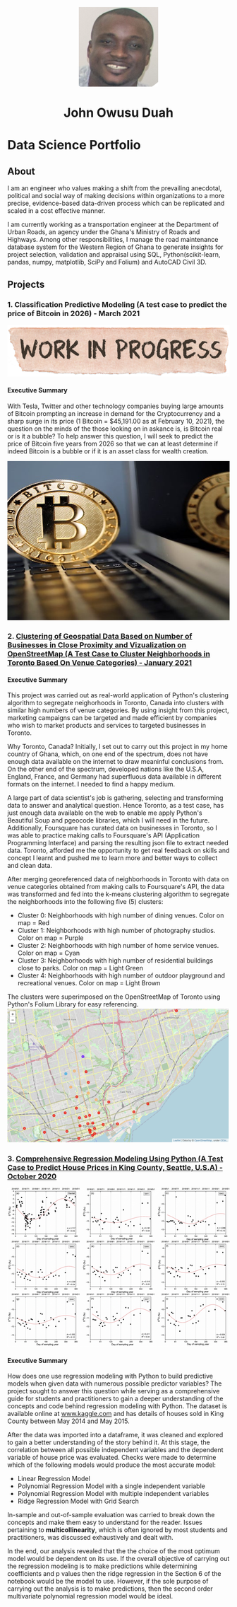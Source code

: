<p align="center">
  <img width="180" height="180" src="images/profile_pic.png">
</p>

<h1 style="text-align:center">John Owusu Duah</h1>


# Data Science Portfolio
## About
I am an engineer who values making a shift from the prevailing anecdotal, political and social way of making decisions within organizations to a more precise, evidence-based data-driven process which can be replicated and scaled in a cost effective manner.

I am currently working as a transportation engineer at the Department of Urban Roads, an agency under the Ghana's Ministry of Roads and Highways. Among other responsibilities, I manage the road maintenance database system for the Western Region of Ghana to generate insights for project selection, validation and appraisal using SQL, Python(scikit-learn, pandas, numpy, matplotlib, SciPy and Folium) and AutoCAD Civil 3D. 

## Projects
### 1. Classification Predictive Modeling (A test case to predict the price of Bitcoin in 2026) - March 2021
![](/images/inprogress.png)
#### Executive Summary
With Tesla, Twitter and other technology companies buying large amounts of Bitcoin prompting an increase in demand for the Cryptocurrency and a sharp surge in its price (1 Bitcoin = $45,191.00 as at February 10, 2021), the question on the minds of the those looking on in askance is, is Bitcoin real or is it a bubble? To help answer this question, I will seek to predict the price of Bitcoin five years from 2026 so that we can at least determine if indeed Bitcoin is a bubble or if it is an asset class for wealth creation.

![](/images/bitcoin.jpg)



### 2. [Clustering of Geospatial Data Based on Number of Businesses in Close Proximity and Vizualization on OpenStreetMap (A Test Case to Cluster Neighborhoods in Toronto Based On Venue Categories) - January 2021](https://github.com/johnowusuduah/ds_portfolio/blob/main/clustering_neighborhoods_toronto.html)
#### Executive Summary
This project was carried out as real-world application of Python's clustering algorithm to segregate neighorhoods in Toronto, Canada into clusters with similar high numbers of venue categories. By using insight from this project, marketing campaigns can be targeted and made efficient by companies who wish to market products and services to targeted businesses in Toronto.

Why Toronto, Canada?
Initially, I set out to carry out this project in my home country of Ghana, which, on one end of the spectrum, does not have enough data available on the internet to draw meaninful conclusions from. On the other end of the spectrum, developed nations like the U.S.A, England, France, and Germany had superfluous data available in different formats on the internet. I needed to find a happy medium.

A large part of data scientist's job is gathering, selecting and transforming data to answer and analytical question. Hence Toronto, as a test case, has just enough data available on the web to enable me apply Python's Beautiful Soup and pgeocode libraries, which I will need in the future. Additionally, Foursquare has curated data on businesses in Toronto, so I was able to practice making calls to Foursquare's API (Application Programming Interface) and parsing the resulting json file to extract needed data. Toronto, afforded me the opportunity to get real feedback on skills and concept I learnt and pushed me to learn more and better ways to collect and clean data.

After merging georeferenced data of neighborhoods in Toronto with data on venue categories obtained from making calls to Foursquare's API, the data was transformed and fed into the k-means clustering algorithm to segregate the neighborhoods into the following five (5) clusters:
- Cluster 0: Neighborhoods with high number of dining venues. Color on map = Red
- Cluster 1: Neighborhoods with high number of photography studios. Color on map = Purple
- Cluster 2: Neighborhoods with high number of home service venues. Color on map = Cyan
- Cluster 3: Neighborhoods with high number of residential buildings close to parks. Color on map = Light Green
- Cluster 4: Neighborhoods with high number of outdoor playground and recreational venues. Color on map = Light Brown

The clusters were superimposed on the OpenStreetMap of Toronto using Python's Folium Library for easy referencing.
![](/images/clustering.png)



### 3. [Comprehensive Regression Modeling Using Python (A Test Case to Predict House Prices in King County, Seattle, U.S.A) - October 2020](https://github.com/johnowusuduah/ds_portfolio/blob/main/predictive_regression_kingcounty_seattle.html)
![](/images/regression3.0.png)
#### Executive Summary
How does one use regression modeling with Python to build predictive models when given data with numerous possible predictor variables? The project sought to answer this question while serving as a comprehensive guide for students and practitioners to gain a deeper understanding of the concepts and code behind regression modeling with Python. The dataset is available online at www.kaggle.com and has details of houses sold in King County between May 2014 and May 2015.

After the data was imported into a dataframe, it was cleaned and explored to gain a better understanding of the story behind it. At this stage, the correlation between all possible independent variables and the dependent variable of house price was evaluated. Checks were made to determine which of the following models would produce the most accurate model:
 -  Linear Regression Model
 -  Polynomial Regression Model with a single independent variable
 -  Polynomial Regression Model with multiple independent variables
 -  Ridge Regression Model with Grid Search
 
 In-sample and out-of-sample evaluation was carried to break down the concepts and make them easy to understand for the reader. Issues pertaining to **multicollinearity**, which is often ignored by most students and practitioners, was discussed exhaustively and dealt with.
 
In the end, our analysis revealed that the the choice of the most optimum model would be dependent on its use. If the overall objective of carrying out the regression modeling is to make predictions while determining coefficients and p values then the ridge regression in the Section 6 of the notebook would be the model to use. However, if the sole purpose of carrying out the analysis is to make predictions, then the second order multivariate polynomial regression model would be ideal.

